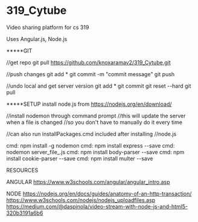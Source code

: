 # 319_Cytube

Video sharing platform for cs 319

Uses Angular.js, Node.js


*****GIT

//get repo
git pull https://github.com/knoxaramav2/319_Cytube.git

//push changes
git add *
git commit -m "commit message"
git push

//undo local and get server version
git add *
git commit
git reset --hard
git pull



*****SETUP
install node.js from https://nodejs.org/en/download/

//install nodemon through command prompt
//this will update the server when a file is changed
//so you don't have to manually do it every time

//can also run installPackages.cmd included after installing
//node.js

cmd: npm install -g nodemon
cmd: npm install express --save
cmd: nodemon server_file_.js
cmd: npm install body-parser --save
cmd: npm install cookie-parser --save
cmd: npm install multer --save

RESOURCES

ANGULAR
https://www.w3schools.com/angular/angular_intro.asp

NODE
https://nodejs.org/en/docs/guides/anatomy-of-an-http-transaction/
https://www.w3schools.com/nodejs/nodejs_uploadfiles.asp
https://medium.com/@daspinola/video-stream-with-node-js-and-html5-320b3191a6b6